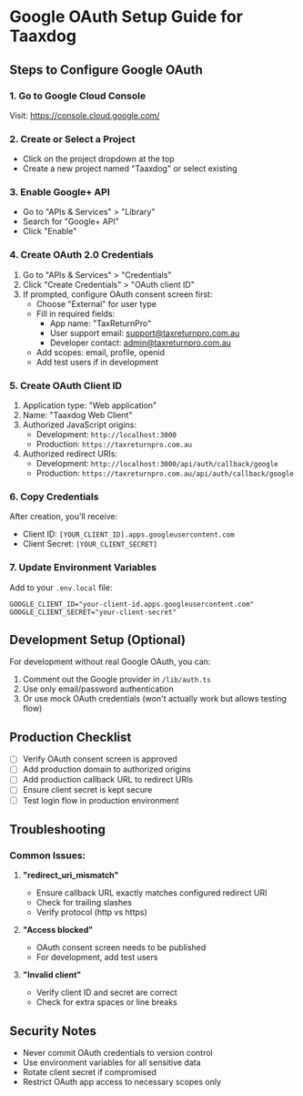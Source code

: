 # Google OAuth Setup Guide for Taaxdog

## Steps to Configure Google OAuth

### 1. Go to Google Cloud Console
Visit: https://console.cloud.google.com/

### 2. Create or Select a Project
- Click on the project dropdown at the top
- Create a new project named "Taaxdog" or select existing

### 3. Enable Google+ API
- Go to "APIs & Services" > "Library"
- Search for "Google+ API"
- Click "Enable"

### 4. Create OAuth 2.0 Credentials
1. Go to "APIs & Services" > "Credentials"
2. Click "Create Credentials" > "OAuth client ID"
3. If prompted, configure OAuth consent screen first:
   - Choose "External" for user type
   - Fill in required fields:
     - App name: "TaxReturnPro"
     - User support email: support@taxreturnpro.com.au
     - Developer contact: admin@taxreturnpro.com.au
   - Add scopes: email, profile, openid
   - Add test users if in development

### 5. Create OAuth Client ID
1. Application type: "Web application"
2. Name: "Taaxdog Web Client"
3. Authorized JavaScript origins:
   - Development: `http://localhost:3000`
   - Production: `https://taxreturnpro.com.au`
4. Authorized redirect URIs:
   - Development: `http://localhost:3000/api/auth/callback/google`
   - Production: `https://taxreturnpro.com.au/api/auth/callback/google`

### 6. Copy Credentials
After creation, you'll receive:
- Client ID: `[YOUR_CLIENT_ID].apps.googleusercontent.com`
- Client Secret: `[YOUR_CLIENT_SECRET]`

### 7. Update Environment Variables
Add to your `.env.local` file:
```
GOOGLE_CLIENT_ID="your-client-id.apps.googleusercontent.com"
GOOGLE_CLIENT_SECRET="your-client-secret"
```

## Development Setup (Optional)

For development without real Google OAuth, you can:

1. Comment out the Google provider in `/lib/auth.ts`
2. Use only email/password authentication
3. Or use mock OAuth credentials (won't actually work but allows testing flow)

## Production Checklist

- [ ] Verify OAuth consent screen is approved
- [ ] Add production domain to authorized origins
- [ ] Add production callback URL to redirect URIs
- [ ] Ensure client secret is kept secure
- [ ] Test login flow in production environment

## Troubleshooting

### Common Issues:

1. **"redirect_uri_mismatch"**
   - Ensure callback URL exactly matches configured redirect URI
   - Check for trailing slashes
   - Verify protocol (http vs https)

2. **"Access blocked"**
   - OAuth consent screen needs to be published
   - For development, add test users

3. **"Invalid client"**
   - Verify client ID and secret are correct
   - Check for extra spaces or line breaks

## Security Notes

- Never commit OAuth credentials to version control
- Use environment variables for all sensitive data
- Rotate client secret if compromised
- Restrict OAuth app access to necessary scopes only